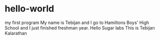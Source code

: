 # hello-world
my first program
My name is Tebijan and I go to Hamiltons Boys' High School and I just finished freshman year.
Hello Sugar labs This is Tebijan Kalarathan
